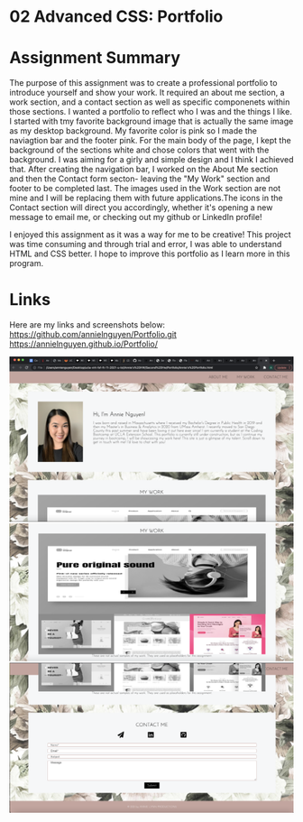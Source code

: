 # 02 Advanced CSS: Portfolio

# Assignment Summary


The purpose of this assignment was to create a professional portfolio to introduce yourself and show your work. It required an about me section, a work section, and a contact section as well as specific componenets within those sections. I wanted a portfolio to reflect who I was and the things I like. I started with tmy favorite background image that is actually the same image as my desktop background. My favorite color is pink so I made the naviagtion bar and the footer pink. For the main body of the page, I kept the background of the sections white and chose colors that went with the background. I was aiming for a girly and simple design and I think I achieved that. After creating the navigation bar, I worked on the About Me section and then the Contact form secton- leaving the "My Work" section and footer to be completed last. The images used in the Work section are not mine and I will be replacing them with future applications.The icons in the Contact section will direct you accordingly, whether it's opening a new message to email me, or checking out my github or LinkedIn profile!

I enjoyed this assignment as it was a way for me to be creative! This project was time consuming and through trial and error, I was able to understand HTML and CSS better. I hope to improve this portfolio as I learn more in this program.

# Links
Here are my links and screenshots below: 
https://github.com/annielnguyen/Portfolio.git
https://annielnguyen.github.io/Portfolio/

![Portfolio Screenshot1](./Assets/Portfolio1.png)
![Portfolio Screenshot2](./Assets/Portfolio2.png)
![Portfolio Screenshot3](./Assets/portfolio3.png)

